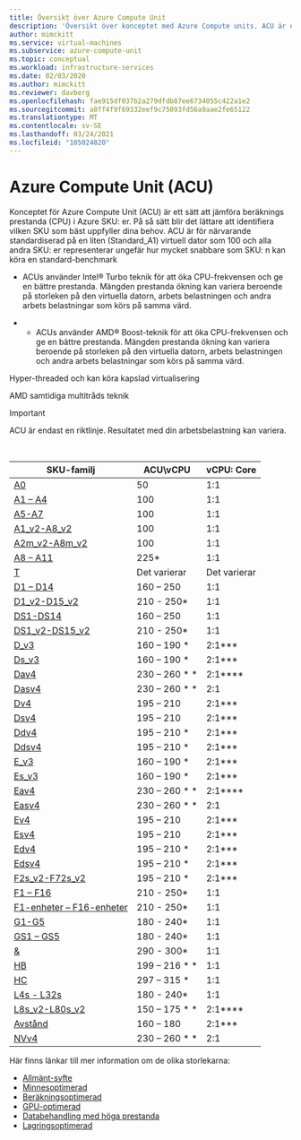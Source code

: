 ```yaml
---
title: Översikt över Azure Compute Unit
description: 'Översikt över konceptet med Azure Compute units. ACU är ett sätt att jämföra CPU-prestanda i Azure SKU: er.'
author: mimckitt
ms.service: virtual-machines
ms.subservice: azure-compute-unit
ms.topic: conceptual
ms.workload: infrastructure-services
ms.date: 02/03/2020
ms.author: mimckitt
ms.reviewer: davberg
ms.openlocfilehash: fae915df037b2a279dfdb87ee6734055c422a1e2
ms.sourcegitcommit: a8ff4f9f69332eef9c75093fd56a9aae2fe65122
ms.translationtype: MT
ms.contentlocale: sv-SE
ms.lasthandoff: 03/24/2021
ms.locfileid: "105024820"
---
```

# <a name="azure-compute-unit-acu"></a>Azure Compute Unit (ACU)

Konceptet för Azure Compute Unit (ACU) är ett sätt att jämföra beräknings prestanda (CPU) i Azure SKU: er. På så sätt blir det lättare att identifiera vilken SKU som bäst uppfyller dina behov. ACU är för närvarande standardiserad på en liten (Standard_A1) virtuell dator som 100 och alla andra SKU: er representerar ungefär hur mycket snabbare som SKU: n kan köra en standard-benchmark

* ACUs använder Intel® Turbo teknik för att öka CPU-frekvensen och ge en bättre prestanda.  Mängden prestanda ökning kan variera beroende på storleken på den virtuella datorn, arbets belastningen och andra arbets belastningar som körs på samma värd.

* * ACUs använder AMD® Boost-teknik för att öka CPU-frekvensen och ge en bättre prestanda.  Mängden prestanda ökning kan variera beroende på storleken på den virtuella datorn, arbets belastningen och andra arbets belastningar som körs på samma värd.

Hyper-threaded och kan köra kapslad virtualisering

AMD samtidiga multitråds teknik

> [!IMPORTANT]
> ACU är endast en riktlinje. Resultatet med din arbetsbelastning kan variera.
<br>

| SKU-familj | ACU\vCPU | vCPU: Core |
| --- | --- |---|
| [A0](sizes-previous-gen.md) |50 | 1:1 |
| [A1 – A4](sizes-previous-gen.md) |100 | 1:1 |
| [A5-A7](sizes-previous-gen.md) |100 | 1:1 |
| [A1_v2-A8_v2](sizes-general.md) |100 | 1:1 |
| [A2m_v2-A8m_v2](sizes-general.md) |100 | 1:1 |
| [A8 – A11](sizes-previous-gen.md) |225* | 1:1 |
| [T](sizes-b-series-burstable.md) |Det varierar | Det varierar |
| [D1 – D14](sizes-previous-gen.md) |160 – 250 | 1:1 |
| [D1_v2-D15_v2](dv2-dsv2-series.md) |210 - 250* | 1:1 |
| [DS1-DS14](sizes-previous-gen.md) |160 – 250 | 1:1 |
| [DS1_v2-DS15_v2](dv2-dsv2-series.md) |210 - 250* | 1:1 |
| [D_v3](dv3-dsv3-series.md) |160 – 190 * | 2:1\*\*\* |
| [Ds_v3](dv3-dsv3-series.md) |160 – 190 * | 2:1\*\*\* |
| [Dav4](dav4-dasv4-series.md) |230 – 260 * * | 2:1\*\*\*\* |
| [Dasv4](dav4-dasv4-series.md) |230 – 260 * * | 2:1 |
| [Dv4](dv4-dsv4-series.md) | 195 – 210 | 2:1\*\*\* |
| [Dsv4](dv4-dsv4-series.md) | 195 – 210 | 2:1\*\*\* |
| [Ddv4](ddv4-ddsv4-series.md) | 195 – 210 * | 2:1\*\*\* |
| [Ddsv4](ddv4-ddsv4-series.md) | 195 – 210 * | 2:1\*\*\* |
| [E_v3](ev3-esv3-series.md) |160 – 190 * | 2:1\*\*\*|
| [Es_v3](ev3-esv3-series.md) |160 – 190 * | 2:1\*\*\* |
| [Eav4](eav4-easv4-series.md) |230 – 260 * * | 2:1\*\*\*\* |
| [Easv4](eav4-easv4-series.md) | 230 – 260 * * | 2:1 |
| [Ev4](ev4-esv4-series.md) | 195 – 210 | 2:1\*\*\* |
| [Esv4](ev4-esv4-series.md) | 195 – 210 | 2:1\*\*\* |
| [Edv4](edv4-edsv4-series.md) | 195 – 210 * | 2:1\*\*\* |
| [Edsv4](edv4-edsv4-series.md) | 195 – 210 * | 2:1\*\*\* |
| [F2s_v2-F72s_v2](fsv2-series.md) |195 – 210 * | 2:1\*\*\* |
| [F1 – F16](sizes-previous-gen.md) |210 - 250* | 1:1 |
| [F1-enheter – F16-enheter](sizes-previous-gen.md) |210 - 250* | 1:1 |
| [G1-G5](sizes-previous-gen.md) |180 - 240* | 1:1 |
| [GS1 – GS5](sizes-previous-gen.md) |180 - 240* | 1:1 |
| [&](h-series.md) |290 - 300* | 1:1 |
| [HB](hb-series.md) |199 – 216 * * | 1:1 |
| [HC](hc-series.md) |297 – 315 * | 1:1 |
| [L4s - L32s](sizes-previous-gen.md) |180 - 240* | 1:1 |
| [L8s_v2-L80s_v2](lsv2-series.md) |150 – 175 * * | 2:1\*\*\*\* |
| [Avstånd](m-series.md) | 160 – 180 | 2:1\*\*\* |
| [NVv4](nvv4-series.md) |230 – 260 * * | 2:1 |

Här finns länkar till mer information om de olika storlekarna:

- [Allmänt-syfte](sizes-general.md)
- [Minnesoptimerad](sizes-memory.md)
- [Beräkningsoptimerad](sizes-compute.md)
- [GPU-optimerad](sizes-gpu.md)
- [Databehandling med höga prestanda](sizes-hpc.md)
- [Lagringsoptimerad](sizes-storage.md)
